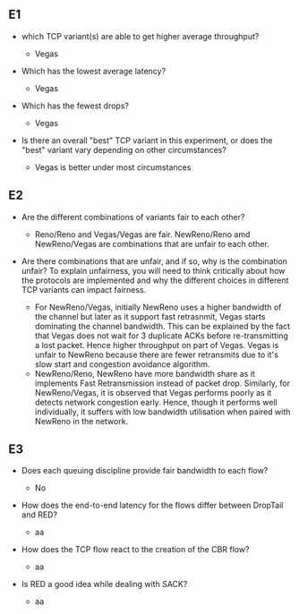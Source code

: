 ## E1

* which TCP variant(s) are able to get higher average throughput?
  * Vegas

* Which has the lowest average latency?
  * Vegas

* Which has the fewest drops?
  * Vegas

* Is there an overall "best" TCP variant in this experiment, or does the "best" variant vary depending on other circumstances?
  * Vegas is better under most circumstances


## E2

* Are the different combinations of variants fair to each other?
  * Reno/Reno and Vegas/Vegas are fair. NewReno/Reno amd NewReno/Vegas are combinations that are unfair to each other.

* Are there combinations that are unfair, and if so, why is the combination unfair? To explain unfairness, you will need to think critically about how the protocols are implemented and why the different choices in different TCP variants can impact fairness.
  * For NewReno/Vegas, initially NewReno uses a higher bandwidth of the channel but later as it support fast retrasnmit, Vegas starts dominating the channel bandwidth. This can be explained by the fact that Vegas does not wait for 3 duplicate ACKs before re-transmitting a lost packet. Hence higher throughput on part of Vegas. Vegas is unfair to NewReno because there are fewer retransmits due to it's slow start and congestion avoidance algorithm.
  * NewReno/Reno, NewReno have more bandwidth share as it implements Fast Retransmission instead of packet drop. Similarly, for NewReno/Vegas, it is observed that Vegas performs poorly as it detects network congestion early. Hence, though it performs well individually, it suffers with low bandwidth utilisation when paired with NewReno in the network. 


## E3

* Does each queuing discipline provide fair bandwidth to each flow?
  * No

* How does the end-to-end latency for the flows differ between DropTail and RED?
  * aa

* How does the TCP flow react to the creation of the CBR flow?
  * aa

* Is RED a good idea while dealing with SACK?
  * aa
